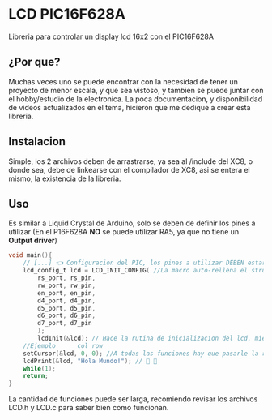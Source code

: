 # LCD PIC16F628A

Libreria para controlar un display lcd 16x2 con el PIC16F628A

## ¿Por que?

Muchas veces uno se puede encontrar con la necesidad de tener un proyecto de menor escala, y que sea vistoso, y tambien se puede juntar con el hobby/estudio de la electronica. La poca documentacion, y disponibilidad de videos actualizados en el tema, hicieron que me dedique a crear esta libreria.

## Instalacion

Simple, los 2 archivos deben de arrastrarse, ya sea al /include del XC8, o donde sea, debe de linkearse con el compilador de XC8, asi se entera el mismo, la existencia de la libreria.

## Uso

Es similar a Liquid Crystal de Arduino, solo se deben de definir los pines a utilizar (En el P16F628A **NO** se puede utilizar RA5, ya que no tiene un __Output driver__)
```c
void main(){
    // [...] 👈 Configuracion del PIC, los pines a utilizar DEBEN estar configurados como salidas (en P16F62X, estableciendo '0').
    lcd_config_t lcd = LCD_INIT_CONFIG( //La macro auto-rellena el struct por vos...
        rs_port, rs_pin, 
        rw_port, rw_pin, 
        en_port, en_pin, 
        d4_port, d4_pin, 
        d5_port, d5_pin, 
        d6_port, d6_pin, 
        d7_port, d7_pin
        );
        lcdInit(&lcd); // Hace la rutina de inicializacion del lcd, mientras el lcd tenga tension, no va a ser necesario volver a ejecutar la funcion. 
    //Ejemplo      col row
    setCursor(&lcd, 0, 0); //A todas las funciones hay que pasarle la referencia al lcd..
    lcdPrint(&lcd, "Hola Mundo!"); // 👋 👋
    while(1);
    return;
}
```

La cantidad de funciones puede ser larga, recomiendo revisar los archivos LCD.h y LCD.c para saber bien como funcionan.
